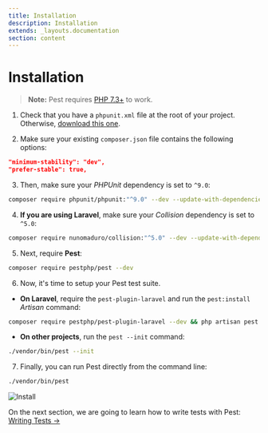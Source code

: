 ```yaml
---
title: Installation
description: Installation
extends: _layouts.documentation
section: content
---
```


# Installation

> **Note:** Pest requires [PHP 7.3+](https://php.net/releases/) to work.

1. Check that you have a `phpunit.xml` file at the root of your project. Otherwise, [download this one](https://github.com/pestphp/pest/blob/master/stubs/Laravel/phpunit.xml).

2. Make sure your existing `composer.json` file contains the following options:

```json
"minimum-stability": "dev",
"prefer-stable": true,
```

3. Then, make sure your _PHPUnit_ dependency is set to `^9.0`:

```bash
composer require phpunit/phpunit:"^9.0" --dev --update-with-dependencies
```

4. **If you are using Laravel**, make sure your _Collision_ dependency is set to `^5.0`:

```bash
composer require nunomaduro/collision:"^5.0" --dev --update-with-dependencies
```

5. Next, require **Pest**:

```bash
composer require pestphp/pest --dev
```

6. Now, it's time to setup your Pest test suite.

- **On Laravel**, require the `pest-plugin-laravel` and run the `pest:install` _Artisan_ command:

```bash
composer require pestphp/pest-plugin-laravel --dev && php artisan pest:install
```

- **On other projects**, run the `pest --init` command:

```bash
./vendor/bin/pest --init
```

7. Finally, you can run Pest directly from the command line:

```bash
./vendor/bin/pest
```

![Install](/assets/img/pestinstall.png)

On the next section, we are going to learn how to write tests with Pest: [Writing Tests →](/docs/writing-tests)
